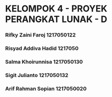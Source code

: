 # KELOMPOK 4 - PROYEK PERANGKAT LUNAK - D
### Rifky Zaini Faroj 1217050122
### Risyad Addiva Hadid 1217050
### Salma Khoirunnisa 1217050130
### Sigit Julianto 1217050132
### Arif Rahman Sopian 1217050020
